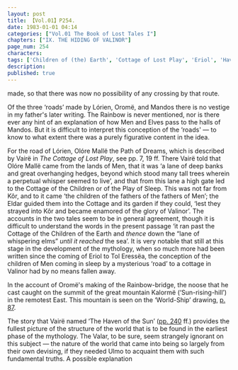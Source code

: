 ```yaml
---
layout: post
title: 【Vol.01】P254.
date: 1983-01-01 04:14
categories: ["Vol.01 The Book of Lost Tales I"]
chapters: ["IX. THE HIDING OF VALINOR"]
page_num: 254
characters: 
tags: ['Children of (the) Earth', 'Cottage of Lost Play', 'Eriol', 'Haven of the Sun', 'Kalormë']
description: 
published: true
---
```


<p style="text-indent: 0;">
made, so that there was now no possibility of any crossing by that route.
</p>

Of the three ‘roads’ made by Lórien, Oromë, and Mandos there is no vestige in my father's later writing. The Rainbow is never mentioned, nor is there ever any hint of an explanation of how Men and Elves pass to the halls of Mandos. But it is difficult to interpret this conception of the ‘roads' — to know to what extent there was a purely figurative content in the idea.

For the road of Lórien, Olóre Mallë the Path of Dreams, which is described by Vairë in <I>The Cottage of Lost Play</I>, see pp. 7, 19 ff. There Vairë told that Olóre Mallë came from the lands of Men, that it was ‘a lane of deep banks and great overhanging hedges, beyond which stood many tall trees wherein a perpetual whisper seemed to live’, and that from this lane a high gate led to the Cottage of the Children or of the Play of Sleep. This was not far from Kôr, and to it came ‘the children of the fathers of the fathers of Men’; the Eldar guided them into the Cottage and its garden if they could, ‘lest they strayed into Kôr and became enamored of the glory of Valinor’. The accounts in the two tales seem to be in general agreement, though it is difficult to understand the words in the present passage ‘it ran past the Cottage of the Children of the Earth and <I>thence</I> down the “lane of whispering elms” <I>until it reached</I> the sea’. It is very notable that still at this stage in the development of the mythology, when so much more had been written since the coming of Eriol to Tol Eressëa, the conception of the children of Men coming in sleep by a mysterious ‘road’ to a cottage in Valinor had by no means fallen away.

In the account of Oromë's making of the Rainbow-bridge, the noose that he cast caught on the summit of the great mountain Kalormë (‘Sun-rising-hill’) in the remotest East. This mountain is seen on the ‘World-Ship’ drawing, [p. 87]({{site.baseurl}}/vol01-p87).

The story that Vairë named ‘The Haven of the Sun’ ([pp. 240]({{site.baseurl}}/vol01-p240) ff.) provides the fullest picture of the structure of the world that is to be found in the earliest phase of the mythology. The Valar, to be sure, seem strangely ignorant on this subject — the nature of the world that came into being so largely from their own devising, if they needed Ulmo to acquaint them with such fundamental truths. A possible explanation

